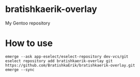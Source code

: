 # bratishkaerik-overlay

My Gentoo repository

# How to use

```
emerge --ask app-eselect/eselect-repository dev-vcs/git
eselect repository add bratishkaerik-overlay git https://github.com/BratishkaErik/bratishkaerik-overlay.git
emerge --sync
```
